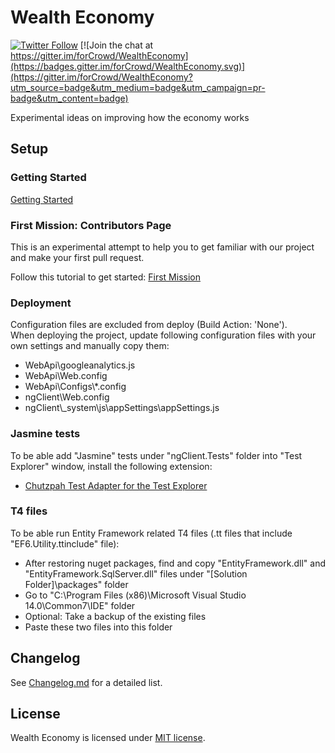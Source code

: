 # Wealth Economy

[![Twitter Follow](https://img.shields.io/twitter/follow/forCrowd.svg?style=social)](https://twitter.com/forCrowd)
[![Join the chat at https://gitter.im/forCrowd/WealthEconomy](https://badges.gitter.im/forCrowd/WealthEconomy.svg)](https://gitter.im/forCrowd/WealthEconomy?utm_source=badge&utm_medium=badge&utm_campaign=pr-badge&utm_content=badge)

Experimental ideas on improving how the economy works

## Setup

### Getting Started
[Getting Started](https://github.com/forcrowd/WealthEconomy/wiki/Getting-Started)

### First Mission: Contributors Page
This is an experimental attempt to help you to get familiar with our project and make your first pull request.

Follow this tutorial to get started:
[First Mission](https://github.com/forCrowd/WealthEconomy/wiki/First-Mission)

### Deployment

Configuration files are excluded from deploy (Build Action: 'None').  
When deploying the project, update following configuration files with your own settings and manually copy them:
* WebApi\googleanalytics.js
* WebApi\Web.config
* WebApi\Configs\\*.config
* ngClient\Web.config
* ngClient\\_system\js\appSettings\appSettings.js

### Jasmine tests

To be able add "Jasmine" tests under "ngClient.Tests" folder into "Test Explorer" window, install the following extension:
* [Chutzpah Test Adapter for the Test Explorer](https://visualstudiogallery.msdn.microsoft.com/f8741f04-bae4-4900-81c7-7c9bfb9ed1fe)

### T4 files

To be able run Entity Framework related T4 files (.tt files that include "EF6.Utility.ttinclude" file):
* After restoring nuget packages, find and copy "EntityFramework.dll" and "EntityFramework.SqlServer.dll" files under "[Solution Folder]\packages" folder
* Go to "C:\Program Files (x86)\Microsoft Visual Studio 14.0\Common7\IDE" folder
* Optional: Take a backup of the existing files
* Paste these two files into this folder

## Changelog

See [Changelog.md](/CHANGELOG.md) for a detailed list.

## License

Wealth Economy is licensed under [MIT license](/LICENSE).
